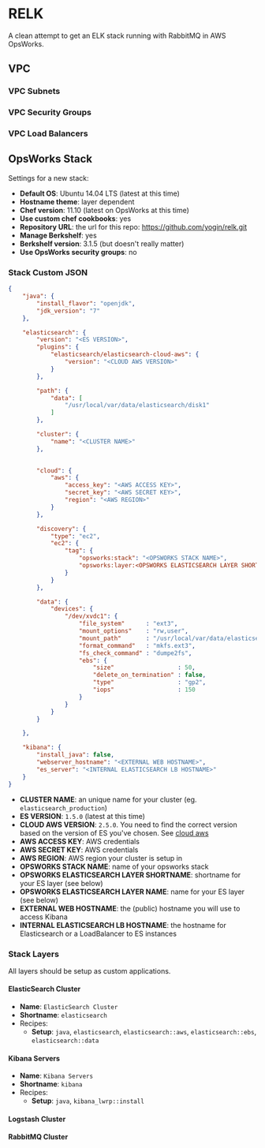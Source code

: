 # RELK

A clean attempt to get an ELK stack running with RabbitMQ in AWS OpsWorks.

## VPC

### VPC Subnets

### VPC Security Groups

### VPC Load Balancers

## OpsWorks Stack

Settings for a new stack:

* __Default OS__: Ubuntu 14.04 LTS (latest at this time)
* __Hostname theme__: layer dependent
* __Chef version__: 11.10 (latest on OpsWorks at this time)
* __Use custom chef cookbooks__: yes
* __Repository URL__: the url for this repo: https://github.com/yogin/relk.git
* __Manage Berkshelf__: yes
* __Berkshelf version__: 3.1.5 (but doesn't really matter)
* __Use OpsWorks security groups__: no

### Stack Custom JSON
```json
{
    "java": {
        "install_flavor": "openjdk",
        "jdk_version": "7"
    },

    "elasticsearch": {
        "version": "<ES VERSION>",
        "plugins": {
            "elasticsearch/elasticsearch-cloud-aws": {
                "version": "<CLOUD AWS VERSION>"
            }
        },

        "path": {
            "data": [
                "/usr/local/var/data/elasticsearch/disk1"
            ]
        },

        "cluster": { 
            "name": "<CLUSTER NAME>" 
        },

        
        "cloud": {
            "aws": {
                "access_key": "<AWS ACCESS KEY>",
                "secret_key": "<AWS SECRET KEY>",
                "region": "<AWS REGION>"
            }
        },

        "discovery": {
            "type": "ec2",
            "ec2": {
                "tag": {
                    "opsworks:stack": "<OPSWORKS STACK NAME>",
                    "opsworks:layer:<OPSWORKS ELASTICSEARCH LAYER SHORTNAME>": "<OPSWORKS ELASTICSEARCH LAYER NAME>"
                }
            }
        },

        "data": {
            "devices": {
                "/dev/xvdc1": {
                    "file_system"      : "ext3",
                    "mount_options"    : "rw,user",
                    "mount_path"       : "/usr/local/var/data/elasticsearch/disk1",
                    "format_command"   : "mkfs.ext3",
                    "fs_check_command" : "dumpe2fs",
                    "ebs": {
                        "size"                  : 50,
                        "delete_on_termination" : false,
                        "type"                  : "gp2",
                        "iops"                  : 150
                    }
                }
            }
        }

    },

    "kibana": {
        "install_java": false,
        "webserver_hostname": "<EXTERNAL WEB HOSTNAME>",
        "es_server": "<INTERNAL ELASTICSEARCH LB HOSTNAME>"
    }
}
```

* __CLUSTER NAME__: an unique name for your cluster (eg. `elasticsearch_production`)
* __ES VERSION__: `1.5.0` (latest at this time)
* __CLOUD AWS VERSION__: `2.5.0`. You need to find the correct version based on the version of ES you've chosen. See [cloud aws](https://github.com/elastic/elasticsearch-cloud-aws)
* __AWS ACCESS KEY__: AWS credentials
* __AWS SECRET KEY__: AWS credentials
* __AWS REGION__: AWS region your cluster is setup in
* __OPSWORKS STACK NAME__: name of your opsworks stack
* __OPSWORKS ELASTICSEARCH LAYER SHORTNAME__: shortname for your ES layer (see below)
* __OPSWORKS ELASTICSEARCH LAYER NAME__: name for your ES layer (see below)
* __EXTERNAL WEB HOSTNAME__: the (public) hostname you will use to access Kibana
* __INTERNAL ELASTICSEARCH LB HOSTNAME__: the hostname for Elasticsearch or a LoadBalancer to ES instances


### Stack Layers

All layers should be setup as custom applications.

#### ElasticSearch Cluster

* __Name__: `ElasticSearch Cluster`
* __Shortname__: `elasticsearch`
* Recipes:
  * __Setup__: `java`, `elasticsearch`, `elasticsearch::aws`, `elasticsearch::ebs`, `elasticsearch::data`

#### Kibana Servers

* __Name__: `Kibana Servers`
* __Shortname__: `kibana`
* Recipes:
  * __Setup__: `java`, `kibana_lwrp::install`

#### Logstash Cluster

#### RabbitMQ Cluster
